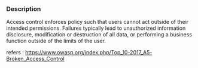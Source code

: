 ### Description

Access control enforces policy such that users cannot act outside of their intended permissions. Failures typically lead to unauthorized information disclosure, modification or destruction of all data, or performing a business function outside of the limits of the user.

refers : https://www.owasp.org/index.php/Top_10-2017_A5-Broken_Access_Control